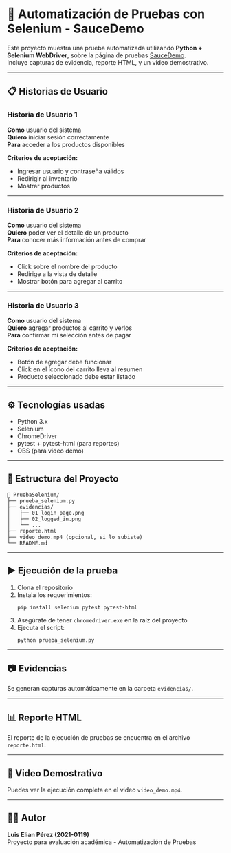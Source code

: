 # 🧪 Automatización de Pruebas con Selenium - SauceDemo

Este proyecto muestra una prueba automatizada utilizando **Python + Selenium WebDriver**, sobre la página de pruebas [SauceDemo](https://www.saucedemo.com/).  
Incluye capturas de evidencia, reporte HTML, y un video demostrativo.

---

## 📋 Historias de Usuario

### Historia de Usuario 1

**Como** usuario del sistema  
**Quiero** iniciar sesión correctamente  
**Para** acceder a los productos disponibles

**Criterios de aceptación:**

- Ingresar usuario y contraseña válidos
- Redirigir al inventario
- Mostrar productos

---

### Historia de Usuario 2

**Como** usuario del sistema  
**Quiero** poder ver el detalle de un producto  
**Para** conocer más información antes de comprar

**Criterios de aceptación:**

- Click sobre el nombre del producto
- Redirige a la vista de detalle
- Mostrar botón para agregar al carrito

---

### Historia de Usuario 3

**Como** usuario del sistema  
**Quiero** agregar productos al carrito y verlos  
**Para** confirmar mi selección antes de pagar

**Criterios de aceptación:**

- Botón de agregar debe funcionar
- Click en el ícono del carrito lleva al resumen
- Producto seleccionado debe estar listado

---

## ⚙️ Tecnologías usadas

- Python 3.x
- Selenium
- ChromeDriver
- pytest + pytest-html (para reportes)
- OBS (para video demo)

---

## 📂 Estructura del Proyecto

```
📁 PruebaSelenium/
├── prueba_selenium.py
├── evidencias/
│   ├── 01_login_page.png
│   ├── 02_logged_in.png
│   └── ...
├── reporte.html
├── video_demo.mp4 (opcional, si lo subiste)
└── README.md
```

---

## ▶️ Ejecución de la prueba

1. Clona el repositorio
2. Instala los requerimientos:
   ```
   pip install selenium pytest pytest-html
   ```
3. Asegúrate de tener `chromedriver.exe` en la raíz del proyecto
4. Ejecuta el script:
   ```
   python prueba_selenium.py
   ```

---

## 📷 Evidencias

Se generan capturas automáticamente en la carpeta `evidencias/`.

---

## 📊 Reporte HTML

El reporte de la ejecución de pruebas se encuentra en el archivo `reporte.html`.

---

## 🎥 Video Demostrativo

Puedes ver la ejecución completa en el video `video_demo.mp4`.

---

## 🧑‍💻 Autor

**Luis Elian Pérez (2021-0119)**  
Proyecto para evaluación académica - Automatización de Pruebas
